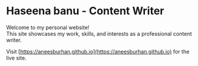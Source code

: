 # Haseena banu - Content Writer

Welcome to my personal website!  
This site showcases my work, skills, and interests as a professional content writer.

Visit [https://aneesburhan.github.io](https://aneesburhan.github.io) for the live site.

